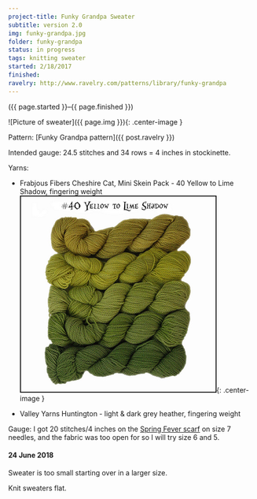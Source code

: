 ```yaml
---
project-title: Funky Grandpa Sweater
subtitle: version 2.0
img: funky-grandpa.jpg
folder: funky-grandpa
status: in progress
tags: knitting sweater
started: 2/18/2017
finished:
ravelry: http://www.ravelry.com/patterns/library/funky-grandpa
---
```

<p class="center">({{ page.started }}–{{ page.finished }})</p>

![Picture of sweater]({{ page.img }}){: .center-image }

Pattern: [Funky Grandpa pattern]({{ post.ravelry }})

Intended gauge: 24.5 stitches and 34 rows = 4 inches in stockinette.

Yarns:

* Frabjous Fibers Cheshire Cat, Mini Skein Pack - 40 Yellow to Lime Shadow, fingering weight
![Yarn colors](funky-yellow-to-limeshadow.jpg){: .center-image }

* Valley Yarns Huntington - light & dark grey heather, fingering weight

Gauge:
I got 20 stitches/4 inches on the [Spring Fever scarf](spring-fever.html) on size 7 needles, and the fabric was too open for so I will try size 6 and 5.

#### 24 June 2018
Sweater is too small starting over in a larger size.

Knit sweaters flat.